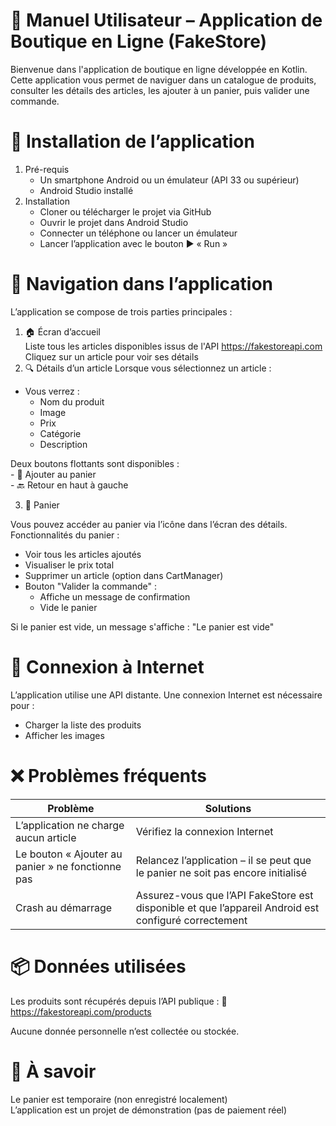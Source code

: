 # 🧾 Manuel Utilisateur – Application de Boutique en Ligne (FakeStore)

Bienvenue dans l'application de boutique en ligne développée en Kotlin. Cette application vous permet de naviguer dans un catalogue de produits, consulter les détails des articles, les ajouter à un panier, puis valider une commande.

# 📲 Installation de l’application

1. Pré-requis
    - Un smartphone Android ou un émulateur (API 33 ou supérieur)
    - Android Studio installé
1.  Installation
    - Cloner ou télécharger le projet via GitHub
    - Ouvrir le projet dans Android Studio
    - Connecter un téléphone ou lancer un émulateur
    - Lancer l’application avec le bouton ▶️ « Run »
# 🧭 Navigation dans l’application

L’application se compose de trois parties principales :

1. 🏠 Écran d’accueil <br>
Liste tous les articles disponibles issus de l'API https://fakestoreapi.com<br>
Cliquez sur un article pour voir ses détails
2. 🔍 Détails d’un article
Lorsque vous sélectionnez un article :

- Vous verrez :
    - Nom du produit<br>
    - Image<br>
    - Prix<br>
    - Catégorie<br>
    - Description<br>

Deux boutons flottants sont disponibles :<br>
    - 🛒 Ajouter au panier<br>
    - 🔙 Retour en haut à gauche<br>

3. 🛒 Panier<br>

Vous pouvez accéder au panier via l’icône dans l’écran des détails.
Fonctionnalités du panier :

- Voir tous les articles ajoutés
- Visualiser le prix total
- Supprimer un article (option dans CartManager)
- Bouton "Valider la commande" :
    - Affiche un message de confirmation<br>
    - Vide le panier<br>

Si le panier est vide, un message s'affiche : "Le panier est vide"
# 🔌 Connexion à Internet

L’application utilise une API distante. Une connexion Internet est nécessaire pour :

- Charger la liste des produits
- Afficher les images
# ❌ Problèmes fréquents

| Problème | Solutions |
|---|---|
| L’application ne charge aucun article | Vérifiez la connexion Internet |
| Le bouton « Ajouter au panier » ne fonctionne pas | Relancez l’application – il se peut que le panier ne soit pas encore initialisé |
| Crash au démarrage | Assurez-vous que l’API FakeStore est disponible et que l’appareil Android est configuré correctement |
# 📦 Données utilisées

Les produits sont récupérés depuis l’API publique :
🔗 https://fakestoreapi.com/products

Aucune donnée personnelle n’est collectée ou stockée.

# 📌 À savoir

Le panier est temporaire (non enregistré localement) <br>
L’application est un projet de démonstration (pas de paiement réel)
